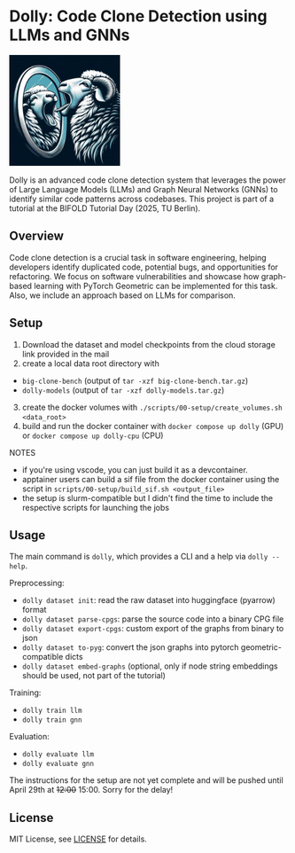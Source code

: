 # Dolly: Code Clone Detection using LLMs and GNNs

<img src="media/dolly-logo.jpeg" alt="Dolly Logo" width="200" height="200">

Dolly is an advanced code clone detection system that leverages the power of Large Language Models (LLMs) and Graph Neural Networks (GNNs) to identify similar code patterns across codebases. This project is part of a tutorial at the BIFOLD Tutorial Day (2025, TU Berlin).

## Overview

Code clone detection is a crucial task in software engineering, helping developers identify duplicated code, potential bugs, and opportunities for refactoring. We focus on software vulnerabilities and showcase how graph-based learning with PyTorch Geometric can be implemented for this task. Also, we include an approach based on LLMs for comparison.

## Setup

1. Download the dataset and model checkpoints from the cloud storage link provided in the mail
2. create a local data root directory with
  - `big-clone-bench` (output of `tar -xzf big-clone-bench.tar.gz`)
  - `dolly-models` (output of `tar -xzf dolly-models.tar.gz`)
3. create the docker volumes with `./scripts/00-setup/create_volumes.sh <data_root>`
4. build and run the docker container with `docker compose up dolly` (GPU) or `docker compose up dolly-cpu` (CPU)

NOTES
- if you're using vscode, you can just build it as a devcontainer.
- apptainer users can build a sif file from the docker container using the script in `scripts/00-setup/build_sif.sh <output_file>`
- the setup is slurm-compatible but I didn't find the time to include the respective scripts for launching the jobs


## Usage

The main command is `dolly`, which provides a CLI and a help via `dolly --help`.

Preprocessing:
- `dolly dataset init`: read the raw dataset into huggingface (pyarrow) format
- `dolly dataset parse-cpgs`: parse the source code into a binary CPG file
- `dolly dataset export-cpgs`: custom export of the graphs from binary to json
- `dolly dataset to-pyg`: convert the json graphs into pytorch geometric-compatible dicts
- `dolly dataset embed-graphs`  (optional, only if node string embeddings should be used, not part of the tutorial)

Training:
- `dolly train llm`
- `dolly train gnn`

Evaluation:
- `dolly evaluate llm`
- `dolly evaluate gnn`

The instructions for the setup are not yet complete and will be pushed until April 29th at ~~12:00~~ 15:00. Sorry for the delay!

## License

MIT License, see [LICENSE](LICENSE) for details.